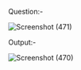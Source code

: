 Question:-

![Screenshot (471)](https://github.com/ak2521/Java-Basic/assets/93378378/cb14a1d5-5a07-4e44-8f60-3c59f424dfca)


Output:-

![Screenshot (470)](https://github.com/ak2521/Java-Basic/assets/93378378/2b063a40-43ea-46a4-8700-9562ec6229f3)
